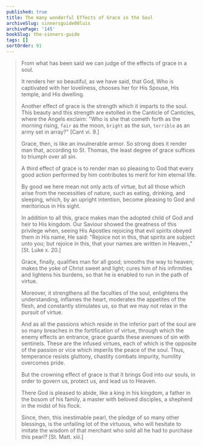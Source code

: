 ```yaml
---
published: true
title: The many wonderful Effects of Grace in the Soul
archiveSlug: sinnersguide00luis
archivePage: '145'
bookSlug: the-sinners-guide
tags: []
sortOrder: 91
---
```


> From what has been said we can judge of the effects of grace in a soul.
> 
> It renders her so beautiful, as we have said, that God, Who is captivated with her loveliness, chooses her for His Spouse, His temple, and His dwelling.
> 
> Another effect of grace is the strength which it imparts to the soul. This beauty and this strength are extolled in the Canticle of Canticles, where the Angels exclaim: "Who is she that cometh forth as the morning rising, `fair` as the moon, `bright` as the sun, `terrible` as an army set in array?" [Cant vi. 9.]
> 
> Grace, then, is like an invulnerable armor. So strong does it render man that, according to St. Thomas, the least degree of grace suffices to triumph over all sin.
> 
> A third effect of grace is to render man so pleasing to God that every good action performed by him contributes to merit for him eternal life.
> 
> By good we here mean not only acts of virtue, but all those which arise from the necessities of nature, such as eating, drinking, and sleeping, which, by an upright intention, become pleasing to God and meritorious in His sight.
> 
> In addition to all this, grace makes man the adopted child of God and heir to His kingdom. Our Saviour showed the greatness of this privilege when, seeing His Apostles rejoicing that evil spirits obeyed them in His name, He said: "Rejoice not in this, that spirits are subject unto you; but rejoice in this, that your names are written in Heaven.," [St. Luke x. 20.]
> 
> Grace, finally, qualifies man for all good; smooths the way to heaven; makes the yoke of Christ sweet and light; cures him of his infirmities and lightens his burdens, so that he is enabled to run in the path of virtue.
> 
> Moreover, it strengthens all the faculties of the soul, enlightens the understanding, inflames the heart, moderates the appetites of the flesh, and constantly stimulates us, so that we may not relax in the pursuit of virtue.
> 
> And as all the passions which reside in the inferior part of the soul are so many breaches in the fortification of virtue, through which the enemy effects an entrance, grace guards these avenues of sin with sentinels. These are the infused virtues, each of which is the opposite of the passion or vice which imperils the peace of the soul. Thus, temperance resists gluttony, chastity combats impurity, humility overcomes pride.
> 
> But the crowning effect of grace is that it brings God into our souls, in order to govern us, protect us, and lead us to Heaven.
> 
> There God is pleased to abide, like a king in his kingdom, a father in the bosom of his family, a master with beloved disciples, a shepherd in the midst of his flock.
> 
> Since, then, this inestimable pearl, the pledge of so many other blessings, is the unfailing lot of the virtuous, who will hesitate to imitate the wisdom of that merchant who sold all he had to purchase this pearl? [St. Matt. xiii.]
